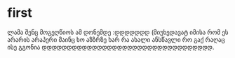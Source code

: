 # first

ლამა შენც მოგეღწიოს ამ დონემდე :დდდდდდდ (მიუხედავატ იმისა რომ ეს არარის არაპერი მაინც ხო აზზრზე ხარ რა ახალი ანსწავლი რო გაქ რაღაც ისე გგონია 
დდდდდდდდდდდდდდდდდდდდდდდდდდდდდდდდდდ.
